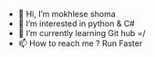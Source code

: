 - 👋 Hi, I’m mokhlese shoma
- 👀 I’m interested in python & C#
- 🌱 I’m currently learning Git hub =/
- 📫 How to reach me ? Run Faster

<!---
Arian-Alijani/Arian-Alijani is a ✨ special ✨ repository because its `README.md` (this file) appears on your GitHub profile.
You can click the Preview link to take a look at your changes.
--->
